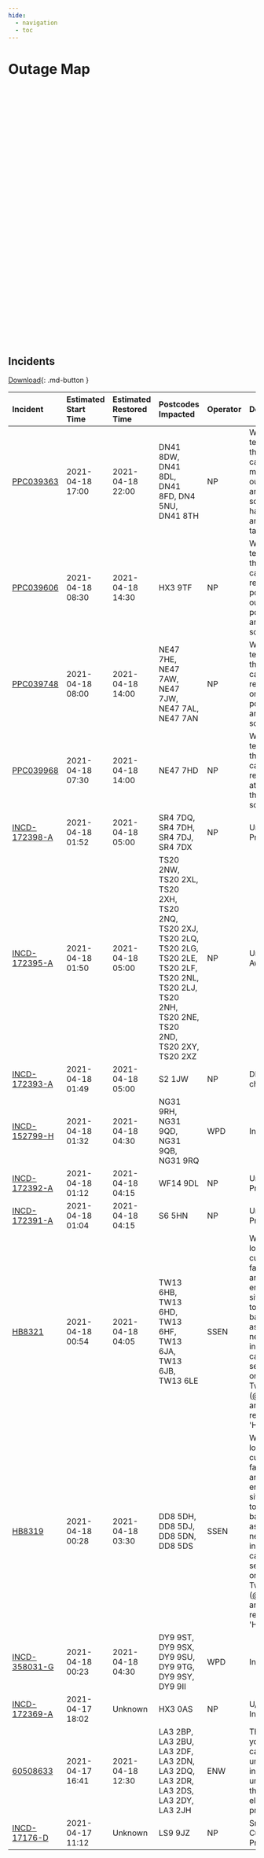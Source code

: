 ```yaml
---
hide:
  - navigation 
  - toc        
---
```


# Outage Map

<style type="text/css">
#map {
    width: 600px;
    height: 500px;
    margin: 0;
}
</style>

<div id="map"></div>

<br>

## Incidents

[Download](data/outages.csv){: .md-button }

| Incident                                                                                                                                        | Estimated Start Time   | Estimated Restored Time   | Postcodes Impacted                                                                                                                                             | Operator   | Description                                                                                                                                                                                                                                                                                                                                                                                                              |
|:------------------------------------------------------------------------------------------------------------------------------------------------|:-----------------------|:--------------------------|:---------------------------------------------------------------------------------------------------------------------------------------------------------------|:-----------|:-------------------------------------------------------------------------------------------------------------------------------------------------------------------------------------------------------------------------------------------------------------------------------------------------------------------------------------------------------------------------------------------------------------------------|
| <a href="https://www.northernpowergrid.com/power-cuts" target="_blank">PPC039363</a>                                                            | 2021-04-18 17:00       | 2021-04-18 22:00          | DN41 8DW, DN41 8DL, DN41 8FD, DN4 5NU, DN41 8TH                                                                                                                | NP         | We need to temporarily turn the power off to carry out maintenance on our network in the area. The scheduled work has been cancelled and is no longer taking place today                                                                                                                                                                                                                                                 |
| <a href="https://www.northernpowergrid.com/power-cuts" target="_blank">PPC039606</a>                                                            | 2021-04-18 08:30       | 2021-04-18 14:30          | HX3 9TF                                                                                                                                                        | NP         | We need to temporarily turn the power off to carry out replacement of poles that support our overhead power lines in the area. Work is scheduled to start                                                                                                                                                                                                                                                                |
| <a href="https://www.northernpowergrid.com/power-cuts" target="_blank">PPC039748</a>                                                            | 2021-04-18 08:00       | 2021-04-18 14:00          | NE47 7HE, NE47 7AW, NE47 7JW, NE47 7AL, NE47 7AN                                                                                                               | NP         | We need to temporarily turn the power off to carry out replacement work on our overhead power lines in the area. Work is scheduled to start                                                                                                                                                                                                                                                                              |
| <a href="https://www.northernpowergrid.com/power-cuts" target="_blank">PPC039968</a>                                                            | 2021-04-18 07:30       | 2021-04-18 14:00          | NE47 7HD                                                                                                                                                       | NP         | We need to temporarily turn the power off to carry out replacement work at a substation in the area. Work is scheduled to start                                                                                                                                                                                                                                                                                          |
| <a href="https://www.northernpowergrid.com/power-cuts" target="_blank">INCD-172398-A</a>                                                        | 2021-04-18 01:52       | 2021-04-18 05:00          | SR4 7DQ, SR4 7DH, SR4 7DJ, SR4 7DX                                                                                                                             | NP         | Unknown P2 In Progress                                                                                                                                                                                                                                                                                                                                                                                                   |
| <a href="https://www.northernpowergrid.com/power-cuts" target="_blank">INCD-172395-A</a>                                                        | 2021-04-18 01:50       | 2021-04-18 05:00          | TS20 2NW, TS20 2XL, TS20 2XH, TS20 2NQ, TS20 2XJ, TS20 2LQ, TS20 2LG, TS20 2LE, TS20 2LF, TS20 2NL, TS20 2LJ, TS20 2NH, TS20 2NE, TS20 2ND, TS20 2XY, TS20 2XZ | NP         | Unknown P2 Awaiting                                                                                                                                                                                                                                                                                                                                                                                                      |
| <a href="https://www.northernpowergrid.com/power-cuts" target="_blank">INCD-172393-A</a>                                                        | 2021-04-18 01:49       | 2021-04-18 05:00          | S2 1JW                                                                                                                                                         | NP         | DNO Energisation check Awaiting                                                                                                                                                                                                                                                                                                                                                                                          |
| <a href="https://powercuts.westernpower.co.uk/incident/INCD-152799-H" target="_blank">INCD-152799-H</a>                                         | 2021-04-18 01:32       | 2021-04-18 04:30          | NG31 9RH, NG31 9QD, NG31 9QB, NG31 9RQ                                                                                                                         | WPD        | In Progress                                                                                                                                                                                                                                                                                                                                                                                                              |
| <a href="https://www.northernpowergrid.com/power-cuts" target="_blank">INCD-172392-A</a>                                                        | 2021-04-18 01:12       | 2021-04-18 04:15          | WF14 9DL                                                                                                                                                       | NP         | Unknown P2 In Progress                                                                                                                                                                                                                                                                                                                                                                                                   |
| <a href="https://www.northernpowergrid.com/power-cuts" target="_blank">INCD-172391-A</a>                                                        | 2021-04-18 01:04       | 2021-04-18 04:15          | S6 5HN                                                                                                                                                         | NP         | Unknown P1 In Progress                                                                                                                                                                                                                                                                                                                                                                                                   |
| <a href="https://www.ssen.co.uk/Powertrack/" target="_blank">HB8321</a>                                                                         | 2021-04-18 00:54       | 2021-04-18 04:05          | TW13 6HB, TW13 6HD, TW13 6HF, TW13 6JA, TW13 6JB, TW13 6LE                                                                                                     | SSEN       | We’re sorry for the loss of supply. We currently have a fault affecting the areas listed. Our engineers are on site working hard to get the power back on as quickly as they can. If you need more information, please call us on 105 or send us a message on <a href="http://m.me/ssencommunity/">Facebook</a> or Twitter (<a href="https://twitter.com/ssencommunity">@ssencommunity</a>) and quote reference 'HB8321' |
| <a href="https://www.ssen.co.uk/Powertrack/" target="_blank">HB8319</a>                                                                         | 2021-04-18 00:28       | 2021-04-18 03:30          | DD8 5DH, DD8 5DJ, DD8 5DN, DD8 5DS                                                                                                                             | SSEN       | We’re sorry for the loss of supply. We currently have a fault affecting the areas listed. Our engineers are on site working hard to get the power back on as quickly as they can. If you need more information, please call us on 105 or send us a message on <a href="http://m.me/ssencommunity/">Facebook</a> or Twitter (<a href="https://twitter.com/ssencommunity">@ssencommunity</a>) and quote reference 'HB8319' |
| <a href="https://powercuts.westernpower.co.uk/incident/INCD-358031-G" target="_blank">INCD-358031-G</a>                                         | 2021-04-18 00:23       | 2021-04-18 04:30          | DY9 9ST, DY9 9SX, DY9 9SU, DY9 9TG, DY9 9SY, DY9 9II                                                                                                           | WPD        | In Progress                                                                                                                                                                                                                                                                                                                                                                                                              |
| <a href="https://www.northernpowergrid.com/power-cuts" target="_blank">INCD-172369-A</a>                                                        | 2021-04-17 18:02       | Unknown                   | HX3 0AS                                                                                                                                                        | NP         | U/G Service repair In Progress                                                                                                                                                                                                                                                                                                                                                                                           |
| <a href="https://www.enwl.co.uk/power-cuts/power-cuts-power-cuts-live-power-cut-information-fault-list/fault-list" target="_blank">60508633</a> | 2021-04-17 16:41       | 2021-04-18 12:30          | LA3 2BP, LA3 2BU, LA3 2DF, LA3 2DN, LA3 2DQ, LA3 2DR, LA3 2DS, LA3 2DY, LA3 2JH                                                                                | ENW        | The power cut in your area has been caused by an unexpected incident with the underground cable that provides electricity to your property.                                                                                                                                                                                                                                                                              |
| <a href="https://www.northernpowergrid.com/power-cuts" target="_blank">INCD-17176-D</a>                                                         | 2021-04-17 11:12       | Unknown                   | LS9 9JZ                                                                                                                                                        | NP         | Smart Meter Cutout Change In Progress                                                                                                                                                                                                                                                                                                                                                                                    |